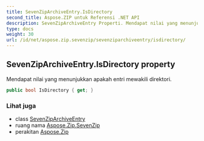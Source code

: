 ```yaml
---
title: SevenZipArchiveEntry.IsDirectory
second_title: Aspose.ZIP untuk Referensi .NET API
description: SevenZipArchiveEntry Properti. Mendapat nilai yang menunjukkan apakah entri mewakili direktori.
type: docs
weight: 30
url: /id/net/aspose.zip.sevenzip/sevenziparchiveentry/isdirectory/
---
```

## SevenZipArchiveEntry.IsDirectory property

Mendapat nilai yang menunjukkan apakah entri mewakili direktori.

```csharp
public bool IsDirectory { get; }
```

### Lihat juga

* class [SevenZipArchiveEntry](../)
* ruang nama [Aspose.Zip.SevenZip](../../sevenziparchiveentry/)
* perakitan [Aspose.Zip](../../../)


